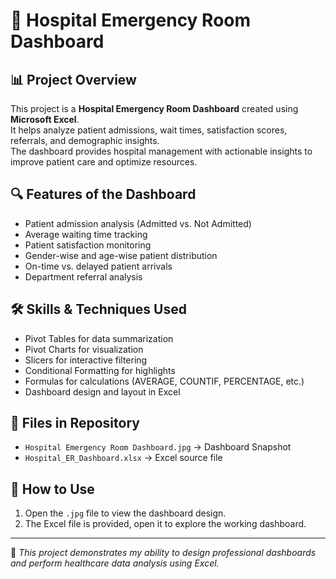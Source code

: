 # 🏥 Hospital Emergency Room Dashboard

## 📊 Project Overview
This project is a **Hospital Emergency Room Dashboard** created using **Microsoft Excel**.  
It helps analyze patient admissions, wait times, satisfaction scores, referrals, and demographic insights.  
The dashboard provides hospital management with actionable insights to improve patient care and optimize resources.

## 🔍 Features of the Dashboard
- Patient admission analysis (Admitted vs. Not Admitted)
- Average waiting time tracking
- Patient satisfaction monitoring
- Gender-wise and age-wise patient distribution
- On-time vs. delayed patient arrivals
- Department referral analysis

## 🛠️ Skills & Techniques Used
- Pivot Tables for data summarization  
- Pivot Charts for visualization  
- Slicers for interactive filtering  
- Conditional Formatting for highlights  
- Formulas for calculations (AVERAGE, COUNTIF, PERCENTAGE, etc.)  
- Dashboard design and layout in Excel  

## 📂 Files in Repository
- `Hospital Emergency Room Dashboard.jpg` → Dashboard Snapshot  
- `Hospital_ER_Dashboard.xlsx` → Excel source file  

## 🚀 How to Use
1. Open the `.jpg` file to view the dashboard design.  
2. The Excel file is provided, open it to explore the working dashboard.  

---

📌 *This project demonstrates my ability to design professional dashboards and perform healthcare data analysis using Excel.*
